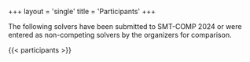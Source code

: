 +++
layout = 'single'
title = 'Participants'
+++

The following solvers have been submitted to SMT-COMP 2024 or were entered as non-competing solvers by the organizers for comparison.

{{< participants >}}

